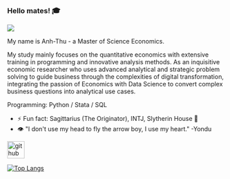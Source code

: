 ### Hello mates! :mortar_board:
![](https://raw.githubusercontent.com/non-ceterisparibus/non-ceterisparibus/main/Anh-Thu%20Duong%20(1).png)

My name is Anh-Thu - a Master of Science Economics.

My study mainly focuses on the quantitative economics with extensive training in programming and innovative analysis methods. As an inquisitive economic researcher who uses advanced analytical and strategic problem solving to guide business through the complexities of digital transformation, integrating the passion of Economics with Data Science to convert complex business questions into analytical use cases.

Programming: Python / Stata / SQL


- ⚡ Fun fact: Sagittarius (The Originator), INTJ, Slytherin House :snake: 
- 👁️ "I don't use my head to fly the arrow boy, I use my heart." -Yondu

[<img src='https://cdn.jsdelivr.net/npm/simple-icons@3.0.1/icons/github.svg' alt='github' height='40'>](https://github.com/Thu-Duong)  

[![Top Langs](https://github-readme-stats.vercel.app/api/top-langs/?username=non-ceterisparibus)](https://github.com/anuraghazra/github-readme-stats)

